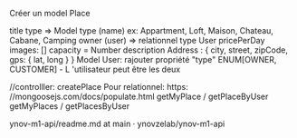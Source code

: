 Créer un model Place

title
type => Model type (name) ex: Appartment, Loft, Maison, Chateau, Cabane, Camping
owner (user) => relationnel type User
pricePerDay
images: []
capacity = Number
description
Address : {
city,
street,
zipCode,
gps: { lat, long } }
Model User: rajouter propriété "type" ENUM[OWNER, CUSTOMER] - L 'utilisateur peut être les deux

//controlller: 
createPlace Pour relationnel: https: //mongoosejs.com/docs/populate.html 
getMyPlace / getPlaceByUser 
getMyPlaces / getPlacesByUser




ynov-m1-api/readme.md at main · ynovzelab/ynov-m1-api
